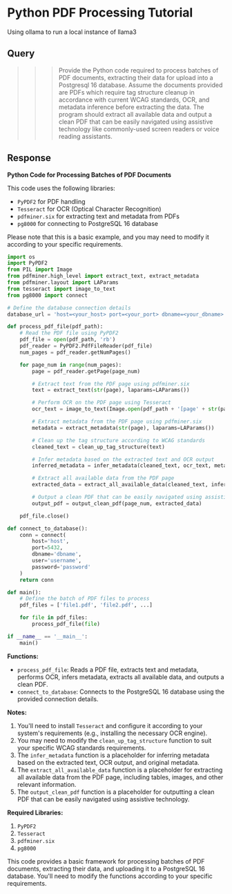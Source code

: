 # Python PDF Processing Tutorial

Using ollama to run a local instance of llama3

## Query

>>> Provide the Python code required to process batches of PDF documents, extracting their data for upload into a Postgresql 16 database. Assume the documents provided are PDFs which require tag structure cleanup in accordance with current WCAG standards, OCR, and metadata inference before extracting the data. The program should extract all available data and output a clean PDF that can be easily navigated using assistive technology like commonly-used screen readers or voice reading assistants.

## Response

**Python Code for Processing Batches of PDF Documents**

This code uses the following libraries:
* `PyPDF2` for PDF handling
* `Tesseract` for OCR (Optical Character Recognition)
* `pdfminer.six` for extracting text and metadata from PDFs
* `pg8000` for connecting to PostgreSQL 16 database

Please note that this is a basic example, and you may need to modify it according to your specific requirements.

```python
import os
import PyPDF2
from PIL import Image
from pdfminer.high_level import extract_text, extract_metadata
from pdfminer.layout import LAParams
from tesseract import image_to_text
from pg8000 import connect

# Define the database connection details
database_url = 'host=<your_host> port=<your_port> dbname=<your_dbname> user=<your_username> password=<your_password>'

def process_pdf_file(pdf_path):
    # Read the PDF file using PyPDF2
    pdf_file = open(pdf_path, 'rb')
    pdf_reader = PyPDF2.PdfFileReader(pdf_file)
    num_pages = pdf_reader.getNumPages()

    for page_num in range(num_pages):
        page = pdf_reader.getPage(page_num)

        # Extract text from the PDF page using pdfminer.six
        text = extract_text(str(page), laparams=LAParams())

        # Perform OCR on the PDF page using Tesseract
        ocr_text = image_to_text(Image.open(pdf_path + '[page' + str(page_num) + '.jpg]'))

        # Extract metadata from the PDF page using pdfminer.six
        metadata = extract_metadata(str(page), laparams=LAParams())

        # Clean up the tag structure according to WCAG standards
        cleaned_text = clean_up_tag_structure(text)

        # Infer metadata based on the extracted text and OCR output
        inferred_metadata = infer_metadata(cleaned_text, ocr_text, metadata)

        # Extract all available data from the PDF page
        extracted_data = extract_all_available_data(cleaned_text, inferred_metadata)

        # Output a clean PDF that can be easily navigated using assistive technology
        output_pdf = output_clean_pdf(page_num, extracted_data)

    pdf_file.close()

def connect_to_database():
    conn = connect(
        host='host',
        port=5432,
        dbname='dbname',
        user='username',
        password='password'
    )
    return conn

def main():
    # Define the batch of PDF files to process
    pdf_files = ['file1.pdf', 'file2.pdf', ...]

    for file in pdf_files:
        process_pdf_file(file)

if __name__ == '__main__':
    main()
```

**Functions:**

* `process_pdf_file`: Reads a PDF file, extracts text and metadata, performs OCR, infers metadata, extracts all available data, and outputs a clean PDF.
* `connect_to_database`: Connects to the PostgreSQL 16 database using the provided connection details.

**Notes:**

1. You'll need to install `Tesseract` and configure it according to your system's requirements (e.g., installing the necessary OCR engine).
2. You may need to modify the `clean_up_tag_structure` function to suit your specific WCAG standards requirements.
3. The `infer_metadata` function is a placeholder for inferring metadata based on the extracted text, OCR output, and original metadata.
4. The `extract_all_available_data` function is a placeholder for extracting all available data from the PDF page, including tables, images, and other 
relevant information.
5. The `output_clean_pdf` function is a placeholder for outputting a clean PDF that can be easily navigated using assistive technology.

**Required Libraries:**

1. `PyPDF2`
2. `Tesseract`
3. `pdfminer.six`
4. `pg8000`

This code provides a basic framework for processing batches of PDF documents, extracting their data, and uploading it to a PostgreSQL 16 database. 
You'll need to modify the functions according to your specific requirements.
